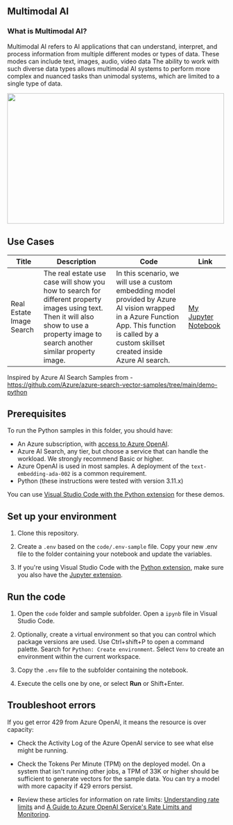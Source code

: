 ## Multimodal AI

### What is Multimodal AI?
Multimodal AI refers to AI applications that can understand, interpret, and process information from multiple different modes or types of data. These modes can include text, images, audio, video data The ability to work with such diverse data types allows multimodal AI systems to perform more complex and nuanced tasks than unimodal systems, which are limited to a single type of data.

<img src="https://github.com/anuragsirish/multimodal-ai/assets/12818726/c59ea33e-5c3f-495f-92df-10026e576004" width="500" height="300">

## Use Cases 


| Title                   | Description                                                                                                                 |Code                                      | Link                                                                                                               |
| ------------------------------------------------------------| ----------------------------------------------------------------------------------------------------------------------------------------------------------------- | -----------------------------------------------------------------------------------|------------------------------- |
| Real Estate Image Search| The real estate use case will show you how to search for different property images using text. Then it will also show to use a property image to search another similar property image. | In this scenario, we will use a custom embedding model provided by Azure AI vision wrapped in a Azure Function App. This function is called by a custom skillset created inside Azure AI search. | [My Jupyter Notebook](https://github.com/anuragsirish/multimodal-ai/blob/main/azure-search-vector-real-estate-1.ipynb) |


Inspired by Azure AI Search Samples from - https://github.com/Azure/azure-search-vector-samples/tree/main/demo-python
## Prerequisites

To run the Python samples in this folder, you should have:

- An Azure subscription, with [access to Azure OpenAI](https://aka.ms/oai/access).
- Azure AI Search, any tier, but choose a service that can handle the workload. We strongly recommend Basic or higher.
- Azure OpenAI is used in most samples. A deployment of the `text-embedding-ada-002` is a common requirement.
- Python (these instructions were tested with version 3.11.x)

You can use [Visual Studio Code with the Python extension](https://code.visualstudio.com/docs/python/python-tutorial) for these demos.

## Set up your environment

1. Clone this repository.

1. Create a `.env` based on the `code/.env-sample` file. Copy your new .env file to the folder containing your notebook and update the variables.

1. If you're using Visual Studio Code with the [Python extension](https://marketplace.visualstudio.com/items?itemName=ms-python.python), make sure you also have the [Jupyter extension](https://marketplace.visualstudio.com/items?itemName=ms-toolsai.jupyter).

## Run the code

1. Open the `code` folder and sample subfolder. Open a `ipynb` file in Visual Studio Code.

1. Optionally, create a virtual environment so that you can control which package versions are used. Use Ctrl+shift+P to open a command palette. Search for `Python: Create environment`. Select `Venv` to create an environment within the current workspace.

1. Copy the `.env` file to the subfolder containing the notebook.

1. Execute the cells one by one, or select **Run** or Shift+Enter.

## Troubleshoot errors

If you get error 429 from Azure OpenAI, it means the resource is over capacity:

- Check the Activity Log of the Azure OpenAI service to see what else might be running.

- Check the Tokens Per Minute (TPM) on the deployed model. On a system that isn't running other jobs, a TPM of 33K or higher should be sufficient to generate vectors for the sample data. You can try a model with more capacity if 429 errors persist.

- Review these articles for information on rate limits: [Understanding rate limits](https://learn.microsoft.com/azure/ai-services/openai/how-to/quota?tabs=rest#understanding-rate-limits) and [A Guide to Azure OpenAI Service's Rate Limits and Monitoring](https://clemenssiebler.com/posts/understanding-azure-openai-rate-limits-monitoring/).
